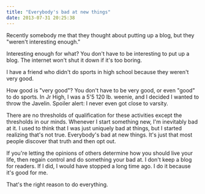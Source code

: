 ```yaml
---
title: "Everybody's bad at new things"
date: 2013-07-31 20:25:38
---
```


Recently somebody me that they thought about putting up a blog, but they "weren't interesting enough."

Interesting enough for what? You don't have to be interesting to put up a blog. The internet won't shut it down if it's too boring.

I have a friend who didn't do sports in high school because they weren't very good.

How good is "very good"? You don't have to be very good, or even "good" to do sports. In Jr High, I was a 5'5 120 lb. weenie, and I decided I wanted to throw the Javelin. Spoiler alert: I never even got close to varsity.

There are no thresholds of qualification for these activities except the thresholds in our minds. Whenever I start something new, I'm inevitably bad at it. I used to think that I was just uniquely bad at things, but I started realizing that's not true. Everybody's bad at new things. It's just that most people discover that truth and then opt out.

If you're letting the opinions of others determine how you should live your life, then regain control and do something your bad at. I don't keep a blog for readers. If I did, I would have stopped a long time ago. I do it because it's good for me.

That's the right reason to do everything.
